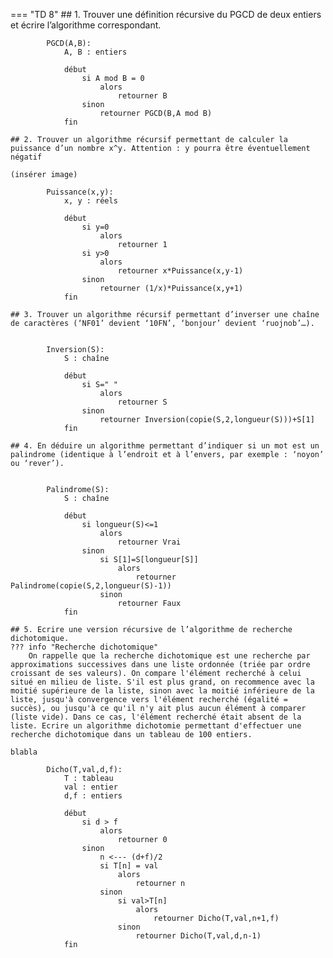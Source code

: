 === "TD 8"
    ## 1. Trouver une définition récursive du PGCD de deux entiers et écrire l’algorithme correspondant.

        
            PGCD(A,B):
                A, B : entiers
                
                début
                    si A mod B = 0
                        alors
                            retourner B
                    sinon
                        retourner PGCD(B,A mod B)
                fin

    ## 2. Trouver un algorithme récursif permettant de calculer la puissance d’un nombre x^y. Attention : y pourra être éventuellement négatif

    (insérer image)

            Puissance(x,y):
                x, y : réels
                
                début
                    si y=0
                        alors
                            retourner 1
                    si y>0
                        alors
                            retourner x*Puissance(x,y-1)
                    sinon
                        retourner (1/x)*Puissance(x,y+1)
                fin            

    ## 3. Trouver un algorithme récursif permettant d’inverser une chaîne de caractères (‘NF01’ devient ‘10FN’, ‘bonjour’ devient ‘ruojnob’…).


            Inversion(S):
                S : chaîne
                
                début
                    si S=" "
                        alors
                            retourner S
                    sinon
                        retourner Inversion(copie(S,2,longueur(S)))+S[1]
                fin

    ## 4. En déduire un algorithme permettant d’indiquer si un mot est un palindrome (identique à l’endroit et à l’envers, par exemple : ‘noyon’ ou ‘rever’).


            Palindrome(S):
                S : chaîne
                
                début
                    si longueur(S)<=1
                        alors
                            retourner Vrai
                    sinon
                        si S[1]=S[longueur[S]]
                            alors
                                retourner Palindrome(copie(S,2,longueur(S)-1))
                        sinon
                            retourner Faux
                fin

    ## 5. Ecrire une version récursive de l’algorithme de recherche dichotomique.
    ??? info "Recherche dichotomique"
        On rappelle que la recherche dichotomique est une recherche par approximations successives dans une liste ordonnée (triée par ordre croissant de ses valeurs). On compare l'élément recherché à celui situé en milieu de liste. S'il est plus grand, on recommence avec la moitié supérieure de la liste, sinon avec la moitié inférieure de la liste, jusqu'à convergence vers l'élément recherché (égalité = succès), ou jusqu'à ce qu'il n'y ait plus aucun élément à comparer (liste vide). Dans ce cas, l'élément recherché était absent de la liste. Ecrire un algorithme dichotomie permettant d'effectuer une recherche dichotomique dans un tableau de 100 entiers.
    
    blabla

            Dicho(T,val,d,f):
                T : tableau
                val : entier
                d,f : entiers
              
                début
                    si d > f
                        alors
                            retourner 0
                    sinon
                        n <--- (d+f)/2
                        si T[n] = val
                            alors
                                retourner n
                        sinon
                            si val>T[n]
                                alors
                                    retourner Dicho(T,val,n+1,f)
                            sinon
                                retourner Dicho(T,val,d,n-1)
                fin



                
